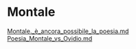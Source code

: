 # Montale
[Montale._è_ancora_possibile_la_poesia.md](Montale._è_ancora_possibile_la_poesia.md)  
[Poesia_Montale_vs_Ovidio.md](Poesia_Montale_vs_Ovidio.md)  
